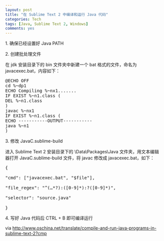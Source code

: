 ```yaml
---
layout: post
title: "在 Sublime Text 2 中编译和运行 Java 代码"
categories: Tech
tags: [Java, Sublime Text 2, Windows]
comments: yes
---
```

1\. 确保已经设置好 Java PATH

2\. 创建批处理文件

在 jdk 安装目录下的 bin 文件夹中新建一个 bat 格式的文件，命名为 javacexec.bat，内容如下：

<pre>
@ECHO OFF
cd %~dp1
ECHO Compiling %~nx1.......
IF EXIST %~n1.class (
DEL %~n1.class
)
javac %~nx1
IF EXIST %~n1.class (
ECHO -----------OUTPUT-----------
java %~n1
)
</pre>

3\. 修改 JavaC.sublime-build

进入 Sublime Text 2 安装目录下的 \Data\Packages\Java 文件夹，用文本编辑器打开 JavaC.sublime-build 文件，将 javac 修改成 javacexec.bat，如下：

<pre>
{

"cmd": ["javacexec.bat", "$file"],

"file_regex": "^(…*?):([0-9]*):?([0-9]*)",

"selector": "source.java"

}
</pre>

4\. 写好 Java 代码后 CTRL + B 即可编译运行

via <http://www.oschina.net/translate/compile-and-run-java-programs-in-sublime-text-2?cmp>